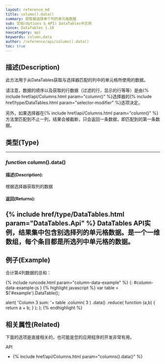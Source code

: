 ```yaml
---
layout: reference_md
title: column().data()
summary: 获取被选择单个列的单元格数据
sub: 文档(Options & API) DataTables中文网
since: DataTables 1.10
navcategory: api
keywords: column,data
author: /reference/api/column().data()
toc: true
---
```


## 描述(Description)
此方法用于从DataTables获取与选择器匹配的列中的单元格所使用的数据。

请注意，数据的顺序以及获取的行数据（过滤的行，显示的行等等）是由{% include href/api/Columns.html param="column()" %}选择器的{% include href/type/DataTables.html param="selector-modifier" %}选项决定。

另外，如果选择器在{% include href/api/Columns.html param="column()" %}方法里匹配到不止一列，结果会被截断，只会返回一条数据，即匹配到的第一条数据。




## 类型(Type)

---
    
### _function_ **column().data()**   

#### 描述(Description):

根据选择器获取列的数据

#### 返回(Returns):
{% include href/type/DataTables.html param="DataTables.Api" %}
DataTables API实例，结果集中包含别选择列的单元格数据。是一个一维数组，每个条目都是所选列中单元格的数据。
--- 
    
## 例子(Example)


合计第4列数据的总和：

{% include runcode.html param="column-data-example" %}
{: #column-data-example-js }
{% highlight javascript %}
var table = $('#example').DataTable();

alert( 'Column 3 sum: '+
    table
        .column( 3 )
        .data()
        .reduce( function (a,b) {
            return a + b;
        } );
);
{% endhighlight %}



## 相关属性(Related)
下面的选项是直接相关的，也可能是您的应用程序的开发非常有用。

API

- {% include href/api/Columns.html param="columns().data()" %}

